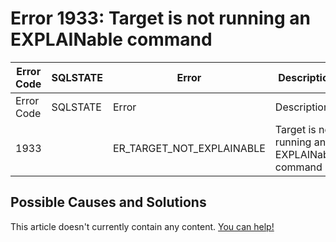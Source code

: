 
# Error 1933: Target is not running an EXPLAINable command


| Error Code | SQLSTATE | Error | Description |
| --- | --- | --- | --- |
| Error Code | SQLSTATE | Error | Description |
| 1933 |  | ER_TARGET_NOT_EXPLAINABLE | Target is not running an EXPLAINable command |




## Possible Causes and Solutions


This article doesn't currently contain any content. [You can help!](/kb/en/writing-and-editing-knowledge-base-articles/)

